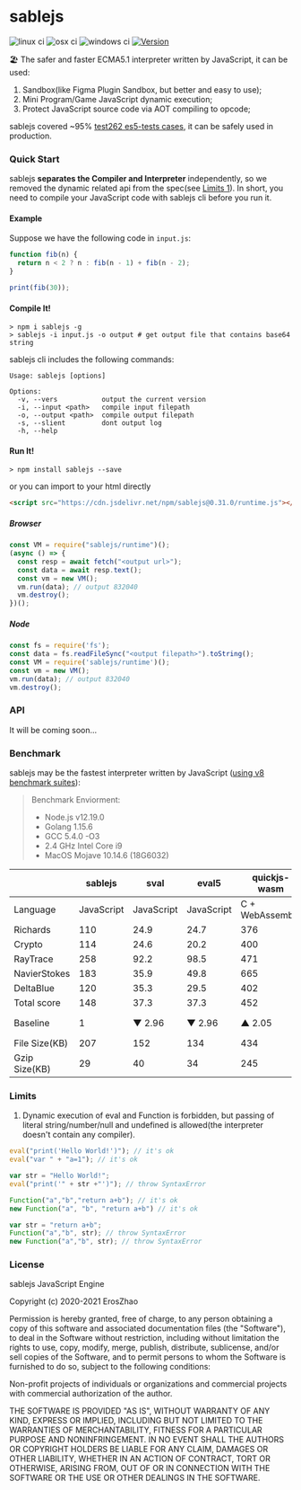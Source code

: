 # sablejs

![linux ci](https://github.com/sablejs/sablejs/actions/workflows/linux.yml/badge.svg)
![osx ci](https://github.com/sablejs/sablejs/actions/workflows/osx.yml/badge.svg)
![windows ci](https://github.com/sablejs/sablejs/actions/workflows/win.yml/badge.svg)
<a href="https://www.npmjs.com/package/sablejs"><img src="https://img.shields.io/npm/v/sablejs.svg?sanitize=true" alt="Version"></a>

🏖️ The safer and faster ECMA5.1 interpreter written by JavaScript, it can be used:
1. Sandbox(like Figma Plugin Sandbox, but better and easy to use);
2. Mini Program/Game JavaScript dynamic execution;
3. Protect JavaScript source code via AOT compiling to opcode;

sablejs covered ~95% [test262 es5-tests cases](https://github.com/tc39/test262/tree/es5-tests), it can be safely used in production.

### Quick Start

sablejs **separates the Compiler and Interpreter** independently, so we removed the dynamic related api from the spec(see [Limits 1](https://github.com/sablejs/sablejs#limits)). In short, you need to compile your JavaScript code with sablejs cli before you run it.

#### Example

Suppose we have the following code in `input.js`:
```javascript
function fib(n) {
  return n < 2 ? n : fib(n - 1) + fib(n - 2);
}

print(fib(30));
```

#### Compile It!
```shell
> npm i sablejs -g
> sablejs -i input.js -o output # get output file that contains base64 string
```

sablejs cli includes the following commands:
```shell
Usage: sablejs [options]

Options:
  -v, --vers           output the current version
  -i, --input <path>   compile input filepath
  -o, --output <path>  compile output filepath
  -s, --slient         dont output log
  -h, --help
```

#### Run It!

```shell
> npm install sablejs --save
```

or you can import to your html directly

```html
<script src="https://cdn.jsdelivr.net/npm/sablejs@0.31.0/runtime.js"></script>
```

##### Browser
```javascript
const VM = require("sablejs/runtime")();
(async () => {
  const resp = await fetch("<output url>");
  const data = await resp.text();
  const vm = new VM();
  vm.run(data); // output 832040
  vm.destroy();
})();
```

##### Node
```javascript
const fs = require('fs');
const data = fs.readFileSync("<output filepath>").toString();
const VM = require('sablejs/runtime')();
const vm = new VM();
vm.run(data); // output 832040
vm.destroy();
```


### API
It will be coming soon...

### Benchmark

sablejs may be the fastest interpreter written by JavaScript ([using v8 benchmark suites](https://github.com/mozilla/arewefastyet/tree/master/benchmarks/v8-v7)):

> Benchmark Enviorment: 
> * Node.js v12.19.0
> * Golang 1.15.6
> * GCC 5.4.0 -O3
> * 2.4 GHz Intel Core i9
> * MacOS Mojave 10.14.6 (18G6032)

|               | sablejs   | sval       | eval5      | quickjs-wasm    | goja   |
| ------------- | ---------- | ---------- | ---------- | --------------- | ------ |
| Language      | JavaScript | JavaScript | JavaScript | C + WebAssembly | Golang |
| Richards      | 110        | 24.9       | 24.7       | 376             | 208    |
| Crypto        | 114        | 24.6       | 20.2       | 400             | 104    |
| RayTrace      | 258        | 92.2       | 98.5       | 471             | 294    |
| NavierStokes  | 183        | 35.9       | 49.8       | 665             | 191    |
| DeltaBlue     | 120        | 35.3       | 29.5       | 402             | 276    |
| Total score   | 148        | 37.3       | 37.3       | 452             | 202    |
| Baseline      | 1          | ▼ 2.96     | ▼ 2.96     | ▲ 2.05          | ▲ 0.36 |
| File Size(KB) | 207        | 152        | 134        | 434             | -      |
| Gzip Size(KB) | 29         | 40         | 34         | 245             | -      |

### Limits
1. Dynamic execution of eval and Function is forbidden, but passing of literal string/number/null and undefined is allowed(the interpreter doesn't contain any compiler).
```javascript
eval("print('Hello World!')"); // it's ok
eval("var " + "a=1"); // it's ok

var str = "Hello World!";
eval("print('" + str +"')"); // throw SyntaxError

Function("a","b","return a+b"); // it's ok
new Function("a", "b", "return a+b") // it's ok

var str = "return a+b";
Function("a","b", str); // throw SyntaxError
new Function("a","b", str); // throw SyntaxError
```
### License

sablejs JavaScript Engine

Copyright (c) 2020-2021 ErosZhao

Permission is hereby granted, free of charge, to any person obtaining a copy
of this software and associated documentation files (the "Software"), to deal
in the Software without restriction, including without limitation the rights
to use, copy, modify, merge, publish, distribute, sublicense, and/or sell
copies of the Software, and to permit persons to whom the Software is
furnished to do so, subject to the following conditions:

Non-profit projects of individuals or organizations and commercial projects with 
commercial authorization of the author.

THE SOFTWARE IS PROVIDED "AS IS", WITHOUT WARRANTY OF ANY KIND, EXPRESS OR
IMPLIED, INCLUDING BUT NOT LIMITED TO THE WARRANTIES OF MERCHANTABILITY,
FITNESS FOR A PARTICULAR PURPOSE AND NONINFRINGEMENT. IN NO EVENT SHALL
THE AUTHORS OR COPYRIGHT HOLDERS BE LIABLE FOR ANY CLAIM, DAMAGES OR OTHER
LIABILITY, WHETHER IN AN ACTION OF CONTRACT, TORT OR OTHERWISE, ARISING FROM,
OUT OF OR IN CONNECTION WITH THE SOFTWARE OR THE USE OR OTHER DEALINGS IN
THE SOFTWARE.

